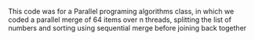 This code was for a Parallel programing algorithms class, in which we coded a parallel merge of 64 items over n threads, splitting the list of numbers and sorting using sequential merge before joining back together
